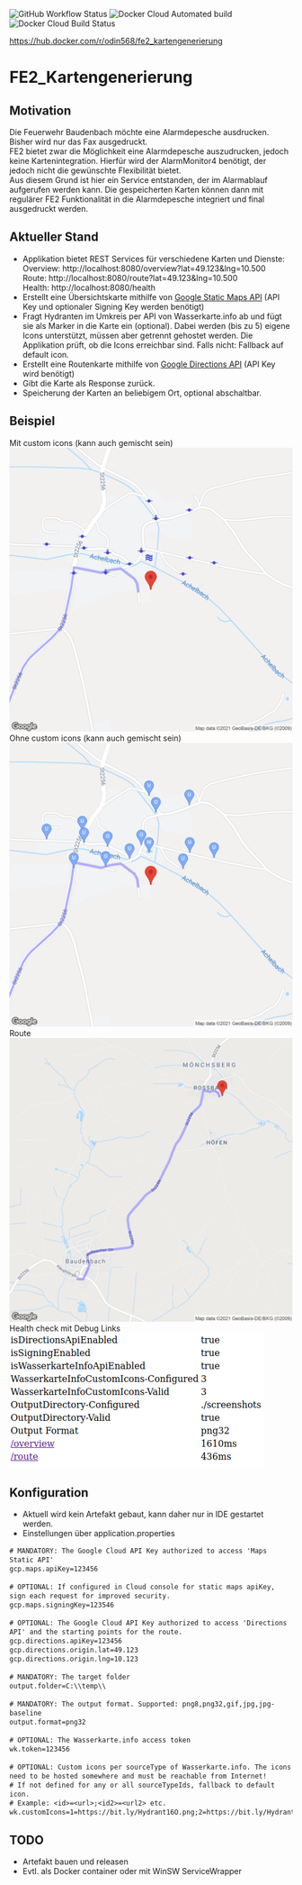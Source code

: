 ![GitHub Workflow Status](https://img.shields.io/github/workflow/status/odin568/FE2_Kartengenerierung/Java%20CI%20with%20Gradle) ![Docker Cloud Automated build](https://img.shields.io/docker/cloud/automated/odin568/fe2_kartengenerierung?style=plastic) ![Docker Cloud Build Status](https://img.shields.io/docker/cloud/build/odin568/fe2_kartengenerierung)

https://hub.docker.com/r/odin568/fe2_kartengenerierung

# FE2_Kartengenerierung
## Motivation
Die Feuerwehr Baudenbach möchte eine Alarmdepesche ausdrucken. Bisher wird nur das Fax ausgedruckt.  
FE2 bietet zwar die Möglichkeit eine Alarmdepesche auszudrucken, jedoch keine Kartenintegration. Hierfür wird der AlarmMonitor4 benötigt, der jedoch nicht die gewünschte Flexibilität bietet.  
Aus diesem Grund ist hier ein Service entstanden, der im Alarmablauf aufgerufen werden kann. Die gespeicherten Karten können dann mit regulärer FE2 Funktionalität in die Alarmdepesche integriert und final ausgedruckt werden.
## Aktueller Stand
* Applikation bietet REST Services für verschiedene Karten und Dienste:  
  Overview: http://localhost:8080/overview?lat=49.123&lng=10.500  
  Route: http://localhost:8080/route?lat=49.123&lng=10.500  
  Health: http://localhost:8080/health
* Erstellt eine Übersichtskarte mithilfe von [Google Static Maps API](https://developers.google.com/maps/documentation/maps-static/overview) 
  (API Key und optionaler Signing Key werden benötigt)
* Fragt Hydranten im Umkreis per API von Wasserkarte.info ab und fügt sie als Marker in die Karte ein (optional). 
  Dabei werden (bis zu 5) eigene Icons unterstützt, müssen aber getrennt gehostet werden. 
  Die Applikation prüft, ob die Icons erreichbar sind. Falls nicht: Fallback auf default icon.
* Erstellt eine Routenkarte mithilfe von [Google Directions API](https://developers.google.com/maps/documentation/directions/overview)
  (API Key wird benötigt)
* Gibt die Karte als Response zurück.  
* Speicherung der Karten an beliebigem Ort, optional abschaltbar.
## Beispiel
Mit custom icons (kann auch gemischt sein)  
![Alt text](screenshots/readme/overview.png?raw=true "Generated overview with custom icons")
Ohne custom icons (kann auch gemischt sein)  
![Alt text](screenshots/readme/overview_noicons.png?raw=true "Generated overview without custom icons")
Route  
![Alt text](screenshots/readme/route.png?raw=true "Generated route")
Health check mit Debug Links  
![Alt text](screenshots/readme/health.png?raw=true "Health check")
## Konfiguration
* Aktuell wird kein Artefakt gebaut, kann daher nur in IDE gestartet werden.
* Einstellungen über application.properties
```
# MANDATORY: The Google Cloud API Key authorized to access 'Maps Static API'
gcp.maps.apiKey=123456
  
# OPTIONAL: If configured in Cloud console for static maps apiKey, sign each request for improved security.
gcp.maps.signingKey=123546
  
# OPTIONAL: The Google Cloud API Key authorized to access 'Directions API' and the starting points for the route.
gcp.directions.apiKey=123456
gcp.directions.origin.lat=49.123
gcp.directions.origin.lng=10.123
  
# MANDATORY: The target folder
output.folder=C:\\temp\\
  
# MANDATORY: The output format. Supported: png8,png32,gif,jpg,jpg-baseline
output.format=png32
  
# OPTIONAL: The Wasserkarte.info access token
wk.token=123456
  
# OPTIONAL: Custom icons per sourceType of Wasserkarte.info. The icons need to be hosted somewhere and must be reachable from Internet!
# If not defined for any or all sourceTypeIds, fallback to default icon.
# Example: <id>=<url>;<id2>=<url2> etc.
wk.customIcons=1=https://bit.ly/Hydrant16O.png;2=https://bit.ly/Hydrant16U.png;3=https://bit.ly/Hydrant16W.png
```
## TODO
* Artefakt bauen und releasen
* Evtl. als Docker container oder mit WinSW ServiceWrapper
